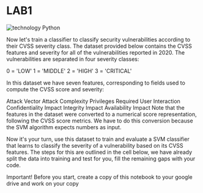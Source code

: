 # LAB1


![technology Python](https://img.shields.io/badge/technology-python-blue.svg)




Now let's train a classifier to classify security vulnerabilities according to their CVSS severity class. The dataset provided below contains the CVSS features and severity for all of the vulnerabilities reported in 2020. The vulnerabilities are separated in four severity classes:

0 = 'LOW'
1 = 'MIDDLE'
2 = 'HIGH'
3 = 'CRITICAL'



In this dataset we have seven features, corresponding to fields used to compute the CVSS score and severity:

Attack Vector
Attack Complexity
Privileges Required
User Interaction
Confidentiality Impact
Integrity Impact
Availability Impact
Note that the features in the dataset were converted to a numerical score representation, following the CVSS score metrics. We have to do this conversion because the SVM algorithm expects numbers as input.

Now it's your turn, use this dataset to train and evaluate a SVM classifier that learns to classify the severity of a vulnerability based on its CVSS features. The steps for this are outlined in the cell below, we have already split the data into training and test for you, fill the remaining gaps with your code.

Important! Before you start, create a copy of this notebook to your google drive and work on your copy
